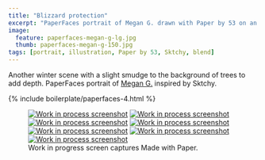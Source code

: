 ```yaml
---
title: "Blizzard protection"
excerpt: "PaperFaces portrait of Megan G. drawn with Paper by 53 on an iPad."
image: 
  feature: paperfaces-megan-g-lg.jpg
  thumb: paperfaces-megan-g-150.jpg
tags: [portrait, illustration, Paper by 53, Sktchy, blend]
---
```


Another winter scene with a slight smudge to the background of trees to add depth. PaperFaces portrait of [Megan G.](http://sktchy.com/ZRLqgC) inspired by Sktchy.

{% include boilerplate/paperfaces-4.html %}

<figure class="third">
  <a href="{{ site.url }}/assets/images/paperfaces-megan-g-process-1-lg.jpg"><img src="{{ site.url }}/assets/images/paperfaces-megan-g-process-1-600.jpg" alt="Work in process screenshot"></a>
  <a href="{{ site.url }}/assets/images/paperfaces-megan-g-process-2-lg.jpg"><img src="{{ site.url }}/assets/images/paperfaces-megan-g-process-2-600.jpg" alt="Work in process screenshot"></a>
  <a href="{{ site.url }}/assets/images/paperfaces-megan-g-process-3-lg.jpg"><img src="{{ site.url }}/assets/images/paperfaces-megan-g-process-3-600.jpg" alt="Work in process screenshot"></a>
  <a href="{{ site.url }}/assets/images/paperfaces-megan-g-process-4-lg.jpg"><img src="{{ site.url }}/assets/images/paperfaces-megan-g-process-4-600.jpg" alt="Work in process screenshot"></a>
  <a href="{{ site.url }}/assets/images/paperfaces-megan-g-process-5-lg.jpg"><img src="{{ site.url }}/assets/images/paperfaces-megan-g-process-5-600.jpg" alt="Work in process screenshot"></a>
  <a href="{{ site.url }}/assets/images/paperfaces-megan-g-process-6-lg.jpg"><img src="{{ site.url }}/assets/images/paperfaces-megan-g-process-6-600.jpg" alt="Work in process screenshot"></a>
  <a href="{{ site.url }}/assets/images/paperfaces-megan-g-process-7-lg.jpg"><img src="{{ site.url }}/assets/images/paperfaces-megan-g-process-7-600.jpg" alt="Work in process screenshot"></a>
  <figcaption>Work in progress screen captures Made with Paper.</figcaption>
</figure>
